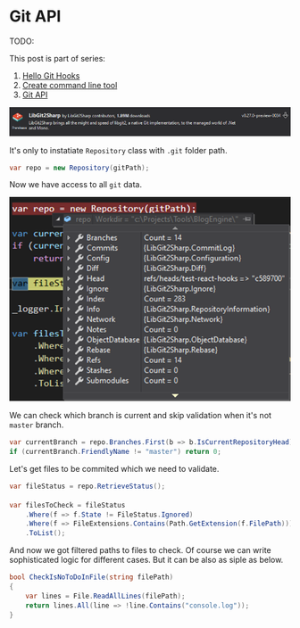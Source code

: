 ﻿# Git API

<!-- Id: git-api  -->
<!-- Categories: Git  -->
<!-- Date: 20200401  -->

<!-- #header -->
TODO:
<!-- #endheader -->

This post is part of series:
1. [Hello Git Hooks](/post/git-hooks)
2. [Create command line tool](/post/create-cmd-line-tool)
3. [Git API](/post/git-api)



![01](01.png)

It's only to instatiate ```Repository``` class with ```.git``` folder path.

``` csharp
var repo = new Repository(gitPath);
```

Now we have access to all ```git``` data.

![02](02.png)

We can check which branch is current and skip validation when it's not ```master``` branch.

``` csharp
var currentBranch = repo.Branches.First(b => b.IsCurrentRepositoryHead);
if (currentBranch.FriendlyName != "master") return 0;
```

Let's get files to be commited which we need to validate.

``` csharp
var fileStatus = repo.RetrieveStatus();

var filesToCheck = fileStatus
    .Where(f => f.State != FileStatus.Ignored)
    .Where(f => FileExtensions.Contains(Path.GetExtension(f.FilePath)))
    .ToList();
```

And now we got filtered paths to files to check. Of course we can write sophisticated logic for different cases. But it can be also as siple as below.

``` csharp
bool CheckIsNoToDoInFile(string filePath)
{
    var lines = File.ReadAllLines(filePath);
    return lines.All(line => !line.Contains("console.log"));
}
```
